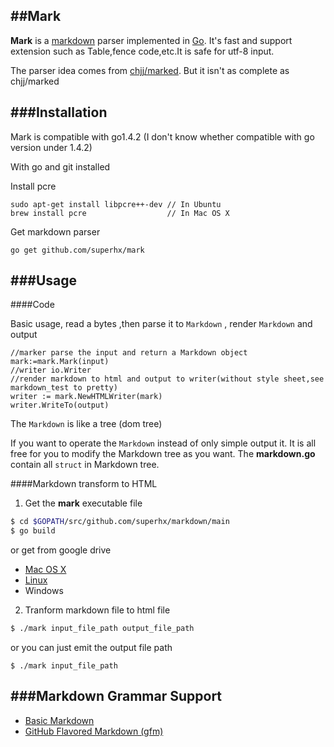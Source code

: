 ##Mark
---
**Mark** is a [markdown](http://daringfireball.net/projects/markdown/syntax) parser implemented in [Go](http://golang.org/). It's fast and support extension such as Table,fence code,etc.It is safe for utf-8 input.

The parser idea comes from [chjj/marked](https://github.com/chjj/marked). But it isn't as complete as chjj/marked

###Installation
---
Mark is compatible with go1.4.2 (I don't know whether compatible with go version under 1.4.2)

With go and git installed

Install pcre
```
sudo apt-get install libpcre++-dev // In Ubuntu
brew install pcre				   // In Mac OS X
```
Get markdown parser

``` golang
go get github.com/superhx/mark
```
###Usage
---
####Code

Basic usage, read a bytes ,then parse it to `Markdown` , render `Markdown` and output
``` golang
//marker parse the input and return a Markdown object
mark:=mark.Mark(input)
//writer io.Writer
//render markdown to html and output to writer(without style sheet,see markdown_test to pretty)
writer := mark.NewHTMLWriter(mark)
writer.WriteTo(output)
```
The `Markdown` is like a tree (dom tree)

If you want to operate the `Markdown` instead of only simple output it. It is all free for you to modify the Markdown tree as you want. The **markdown.go** contain all `struct` in Markdown tree.

####Markdown transform to HTML

1. Get the **mark** executable file
``` sh
$ cd $GOPATH/src/github.com/superhx/markdown/main
$ go build
```
 or get from google drive
  - [Mac OS X](https://drive.google.com/file/d/0B3wRzs_xbfwQWUt0OEZOMjdjd1U/view?usp=sharing)
  - [Linux](https://drive.google.com/file/d/0B3wRzs_xbfwQTjFCS0M4YTZ5SVE/view?usp=sharing)
  - Windows

2. Tranform markdown file to html file
``` sh
$ ./mark input_file_path output_file_path
```
or you can just emit the output file path
```
$ ./mark input_file_path
```

###Markdown Grammar Support
---
- [Basic Markdown](http://daringfireball.net/projects/markdown/syntax)
- [GitHub Flavored Markdown (gfm)](https://help.github.com/articles/github-flavored-markdown/)
